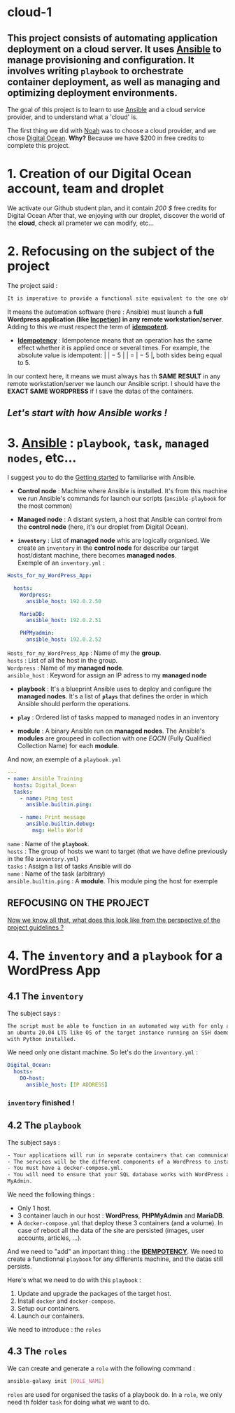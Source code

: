 # cloud-1

## This project consists of automating application deployment on a cloud server. It uses [Ansible](https://docs.ansible.com/ansible/latest/index.html) to manage provisioning and configuration. It involves writing `playbook` to orchestrate container deployment, as well as managing and optimizing deployment environments.

The goal of this project is to learn to use [Ansible](https://docs.ansible.com/ansible/latest/index.html) and a cloud service provider, and to understand what a 'cloud' is.

The first thing we did with [Noah](https://github.com/noalexan) was to choose a cloud provider, and we chose [Digital Ocean](https://www.digitalocean.com/). **Why?** Because we have $200 in free credits to complete this project.

# 1. Creation of our Digital Ocean account, team and droplet

We activate our Github student plan, and it contain *200 $* free credits for Digital Ocean
After that, we enjoying with our droplet, discover the world of the **cloud**, check all prameter we can modify, etc...

# 2. Refocusing on the subject of the project

The project said :
```txt
It is imperative to provide a functional site equivalent to the one obtained with Inception just using your script.
```

It means the automation software (here : Ansible) must launch a **full Wordpress application (like [Incpetion](https://github.com/Nimpoo/Inception)) in any remote workstation/server**. Adding to this we must respect the term of <u>**idempotent**</u>.

- <u>**Idempotency**</u> : Idempotence means that an operation has the same effect whether it is applied once or several times. For example, the absolute value is idempotent: | | − 5 | | = | − 5 |, both sides being equal to 5.

In our context here, it means we must always has th **SAME RESULT** in any remote workstation/server we launch our Ansible script. I should have the **EXACT SAME WORDPRESS** if I save the datas of the containers.

## _Let's start with how Ansible works !_

# 3. <u>Ansible</u> : `playbook`, `task`, `managed nodes`, etc...

I suggest you to do the [Getting started](https://docs.ansible.com/ansible/latest/getting_started/get_started_ansible.html) to familiarise with Ansible.

- **Control node** : Machine where Ansible is installed. It's from this machine we run Ansible's commands for launch our scripts (`ansible-playbook` for the most common)

- **Managed node** : A distant system, a host that Ansible can control from the **control node** (here, it's our droplet from Digital Ocean).

- **`inventory`** : List of **managed node** whis are logically organised. We create an `inventory` in the **control node** for describe our target host/distant machine, there becomes **managed nodes**.<br />
Exemple of an `inventory.yml` :
```yml
Hosts_for_my_WordPress_App:

  hosts:
    Wordpress:
      ansible_host: 192.0.2.50

    MariaDB:
      ansible_host: 192.0.2.51

    PHPMyadmin:
      ansible_host: 192.0.2.52
```

`Hosts_for_my_WordPress_App` : Name of my the **group**.
<br />
`hosts` : List of all the host in the group.
<br />
`Wordpress` : Name of my **managed node**.
<br />
`ansible_host` : Keyword for assign an IP adress to my **managed node**

- **playbook** : It's a blueprint Ansible uses to deploy and configure the **managed nodes**. It's a list of **`plays`** that defines the order in which Ansible should perform the operations.

- **`play`** : Ordered list of tasks mapped to managed nodes in an inventory

- **module** : A binary Ansible run on **managed nodes**. The Ansible's **modules** are groupeed in collection with one *EQCN* (Fully Qualified Collection Name) for each **module**.

And now, an exemple of a `playbook.yml`

```yml
---
- name: Ansible Training
  hosts: Digital_Ocean
  tasks:
    - name: Ping test
      ansible.builtin.ping:

    - name: Print message
      ansible.builtin.debug:
        msg: Hello World
```

`name` : Name of the **`playbook`**.
<br />
`hosts` : The group of hosts we want to target (that we have define previously in the file `inventory.yml`)
<br />
`tasks` : Assign a list of tasks Ansible will do
<br />
`name` : Name of the task (arbitrary)
<br />
`ansible.builtin.ping` : A **module**. This module ping the host for exemple

## REFOCUSING ON THE PROJECT

<u>Now we know all that, what does this look like from the perspective of the project guidelines ?</u>

# 4. The `inventory` and a `playbook` for a WordPress App

## 4.1 The `inventory`

The subject says :
```txt
The script must be able to function in an automated way with for only assumption
an ubuntu 20.04 LTS like OS of the target instance running an SSH daemon and
with Python installed.
```

We need only one distant machine. So let's do the `inventory.yml` :
```yml
Digital_Ocean:
  hosts:
    DO-host:
      ansible_host: [IP ADDRESS]
```

### `inventory` finished !

## 4.2 The `playbook`

The subject says :
```txt
- Your applications will run in separate containers that can communicate with each other (1 process = 1 container)
- The services will be the different components of a WordPress to install by yourself. For example Phpmyadmin, MySQL, ...
- You must have a docker-compose.yml.
- You will need to ensure that your SQL database works with WordPress and PHP-
MyAdmin.
```

We need the following things :
- Only 1 host.
- 3 container lauch in our host : **WordPress**, **PHPMyAdmin** and **MariaDB**.
- A `docker-compose.yml` that deploy these 3 containers (and a volume).
In case of reboot all the data of the site are persisted (images, user accounts, articles,
...).

And we need to "add" an important thing : the <u>**IDEMPOTENCY**</u>. We need to create a functionnal `playbook` for any differents machine, and the datas still persists.

Here's what we need to do with this `playbook` :

1. Update and upgrade the packages of the target host.
2. Install `docker` and `docker-compose`.
3. Setup our containers.
4. Launch our containers.

We need to introduce : the `roles`

## 4.3 The `roles`

We can create and generate a `role` with the following command :
```sh
ansible-galaxy init [ROLE_NAME]
```

`roles` are used for organised the tasks of a playbook do. In a `role`, we only need th folder `task` for doing what we want to do.
